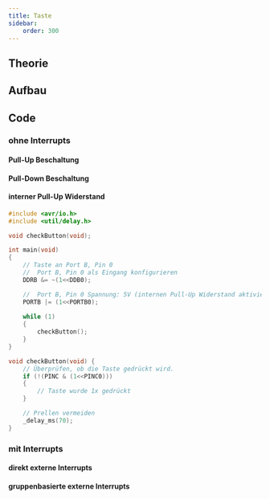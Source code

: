 ```yaml
---
title: Taste
sidebar:
    order: 300
---
```


## Theorie

## Aufbau

## Code

### ohne Interrupts

#### Pull-Up Beschaltung

#### Pull-Down Beschaltung

#### interner Pull-Up Widerstand

```c
#include <avr/io.h>
#include <util/delay.h>

void checkButton(void);

int main(void)
{
    // Taste an Port B, Pin 0
    //  Port B, Pin 0 als Eingang konfigurieren
	DDRB &= ~(1<<DDB0);

    //  Port B, Pin 0 Spannung: 5V (internen Pull-Up Widerstand aktivieren)
	PORTB |= (1<<PORTB0);
	
	while (1)
	{
		checkButton();
	}
}

void checkButton(void) {
    // Überprüfen, ob die Taste gedrückt wird.
	if (!(PINC & (1<<PINC0)))
	{
		// Taste wurde 1x gedrückt
	}

    // Prellen vermeiden
	_delay_ms(70);
}
```

### mit Interrupts

#### direkt externe Interrupts

#### gruppenbasierte externe Interrupts